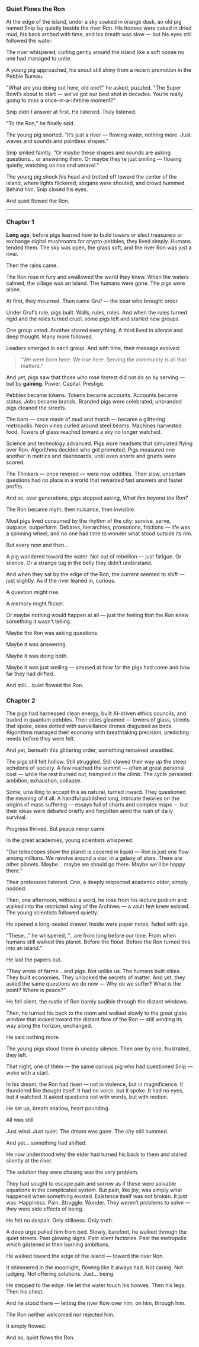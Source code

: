 ### **Quiet Flows the Ron**

At the edge of the island, under a sky soaked in orange dusk, an old pig named Snip lay quietly beside the river Ron. His hooves were caked in dried mud, his back arched with time, and his breath was slow — but his eyes still followed the water.

The river whispered, curling gently around the island like a soft noose no one had managed to untie.

A young pig approached, his snout still shiny from a recent promotion in the Pebble Bureau.

"What are you doing out here, old one?" he asked, puzzled. "The Super Bowl’s about to start — we’ve got our best shot in decades. You’re really going to miss a once-in-a-lifetime moment?"

Snip didn't answer at first. He listened. Truly listened.

“To the Ron,” he finally said.

The young pig snorted. "It’s just a river — flowing water, nothing more. Just waves and sounds and pointless shapes."

Snip smiled faintly. "Or maybe these shapes and sounds are asking questions… or answering them. Or maybe they’re just smiling — flowing quietly, watching us rise and unravel."

The young pig shook his head and trotted off toward the center of the island, where lights flickered, slogans were shouted, and crowd hummed. Behind him, Snip closed his eyes.

And quiet flowed the Ron.

---

### Chapter 1

**Long ago**, before pigs learned how to build towers or elect treasurers or exchange digital mushrooms for crypto-pebbles, they lived simply. Humans tended them. The sky was open, the grass soft, and the river Ron was just a river.

Then the rains came.

The Ron rose in fury and swallowed the world they knew. When the waters calmed, the village was an island. The humans were gone. The pigs were alone.

At first, they mourned. Then came Gruf — the boar who brought order.

Under Gruf’s rule, pigs built. Walls, rules, roles. And when the rules turned rigid and the roles turned cruel, some pigs left and started new groups.

One group voted. Another shared everything. A third lived in silence and deep thought. Many more followed.

Leaders emerged in each group. And with time, their message evolved:

> “We were born here. We rise here. Serving the community is all that matters.”

And yet, pigs saw that those who rose fastest did not do so by serving — but by **gaining**. Power. Capital. Prestige.

Pebbles became tokens. Tokens became accounts. Accounts became status. Jobs became brands. Branded pigs were celebrated; unbranded pigs cleaned the streets.

The barn — once made of mud and thatch — became a glittering metropolis. Neon vines curled around steel beams. Machines harvested food. Towers of glass reached toward a sky no longer watched.

Science and technology advanced. Pigs wore headsets that simulated flying over Ron. Algorithms decided who got promoted. Pigs measured one another in metrics and dashboards, until even snorts and grunts were scored.

The Thinkers — once revered — were now oddities. Their slow, uncertain questions had no place in a world that rewarded fast answers and faster profits.

And so, over generations, pigs stopped asking, *What lies beyond the Ron?*

The Ron became myth, then nuisance, then invisible.

Most pigs lived consumed by the rhythm of the city: survive, serve, outpace, outperform. Debates, hierarchies, promotions, frictions — life was a spinning wheel, and no one had time to wonder what stood outside its rim.

But every now and then...

A pig wandered toward the water. Not out of rebellion — just fatigue. Or silence. Or a strange tug in the belly they didn’t understand.

And when they sat by the edge of the Ron, the current seemed to shift — just slightly. As if the river leaned in, curious.

A question might rise.

A memory might flicker.

Or maybe nothing would happen at all — just the feeling that the Ron knew something it wasn’t telling.

Maybe the Ron was asking questions.

Maybe it was answering.

Maybe it was doing both.

Maybe it was just smiling — amused at how far the pigs had come and how far they had drifted.


And still...
quiet flowed the Ron.

### Chapter 2

The pigs had harnessed clean energy, built AI-driven ethics councils, and traded in quantum pebbles. Their cities gleamed — towers of glass, streets that spoke, skies dotted with surveillance drones disguised as birds. Algorithms managed their economy with breathtaking precision, predicting needs before they were felt.

And yet, beneath this glittering order, something remained unsettled.

The pigs still felt hollow. Still struggled. Still clawed their way up the steep echelons of society. A few reached the summit — often at great personal cost — while the rest burned out, trampled in the climb. The cycle persisted: ambition, exhaustion, collapse.

Some, unwilling to accept this as natural, turned inward. They questioned the meaning of it all. A handful published long, intricate theories on the origins of mass suffering — essays full of charts and complex maps — but their ideas were debated briefly and forgotten amid the rush of daily survival.

Progress thrived. But peace never came.

In the great academies, young scientists whispered:

“Our telescopes show the planet is covered in liquid — Ron is just one flow among millions. We revolve around a star, in a galaxy of stars. There are other planets. Maybe… maybe we should go there. Maybe we'll be happy there.”

Their professors listened. One, a deeply respected academic elder, simply nodded.

Then, one afternoon, without a word, he rose from his lecture podium and walked into the restricted wing of the Archives — a vault few knew existed. The young scientists followed quietly.

He opened a long-sealed drawer. Inside were paper notes, faded with age.

“These…” he whispered, “…are from long before our time. From when humans still walked this planet. Before the flood. Before the Ron turned this into an island.”

He laid the papers out.

“They wrote of farms… and pigs. Not unlike us. The humans built cities. They built economies. They unlocked the secrets of matter. And yet, they asked the same questions we do now — Why do we suffer? What is the point? Where is peace?"

He fell silent, the rustle of Ron barely audible through the distant windows.

Then, he turned his back to the room and walked slowly to the great glass window that looked toward the distant flow of the Ron — still winding its way along the horizon, unchanged.

He said nothing more.

The young pigs stood there in uneasy silence. Then one by one, frustrated, they left.

That night, one of them — the same curious pig who had questioned Snip — woke with a start.

In his dream, the Ron had risen — not in violence, but in magnificence. It thundered like thought itself. It had no voice, but it spoke. It had no eyes, but it watched. It asked questions not with words, but with motion.

He sat up, breath shallow, heart pounding.

All was still.

Just wind. Just quiet. The dream was gone. The city still hummed.

And yet... something had shifted.

He now understood why the elder had turned his back to them and stared silently at the river.

The solution they were chasing was the very problem.

They had sought to escape pain and sorrow as if these were solvable equations in the complicated system. But pain, like joy, was simply what happened when something existed. Existence itself was not broken. It just was. Happiness. Pain. Struggle. Wonder. They weren’t problems to solve — they were side effects of being.

He felt no despair. Only stillness. Only truth.

A deep urge pulled him from bed. Slowly, barefoot, he walked through the quiet streets. Past glowing signs. Past silent factories. Past the metropolis which glistened in their burning ambitions.

He walked toward the edge of the island — toward the river Ron.

It shimmered in the moonlight, flowing like it always had. Not caring. Not judging. Not offering solutions. Just… being.

He stepped to the edge. He let the water touch his hooves. Then his legs. Then his chest.

And he stood there — letting the river flow over him, on him, through him.

The Ron neither welcomed nor rejected him.

It simply flowed. 

And so, quiet flows the Ron.
